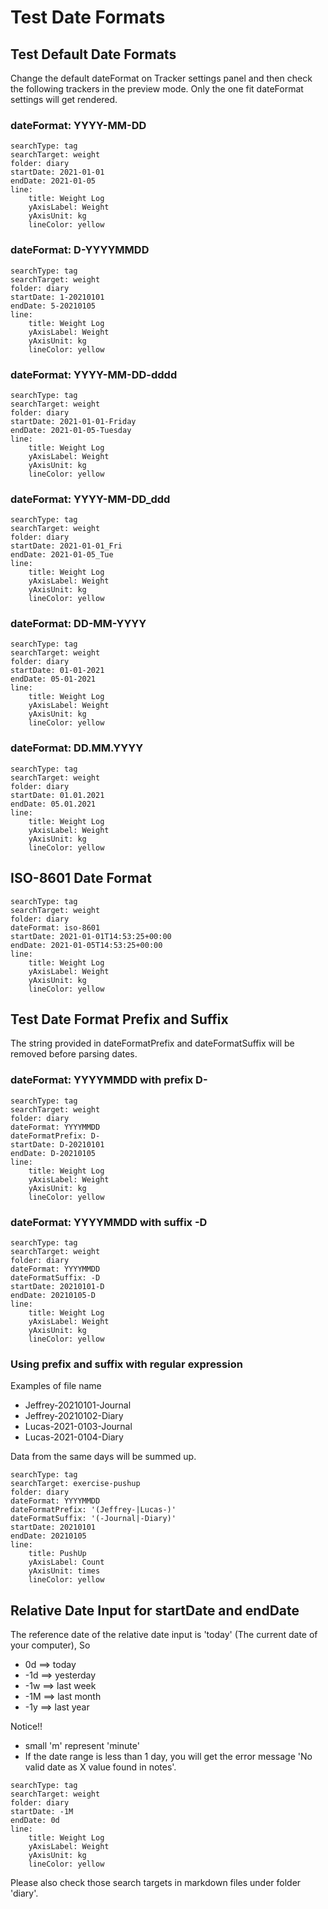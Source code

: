 # Test Date Formats

## Test Default Date Formats

Change the default dateFormat on Tracker settings panel and then check the following trackers in the preview mode. Only the one fit dateFormat settings will get rendered.

### dateFormat: YYYY-MM-DD

```tracker
searchType: tag
searchTarget: weight
folder: diary
startDate: 2021-01-01
endDate: 2021-01-05
line:
    title: Weight Log
    yAxisLabel: Weight
    yAxisUnit: kg
    lineColor: yellow
```

### dateFormat: D-YYYYMMDD

```tracker
searchType: tag
searchTarget: weight
folder: diary
startDate: 1-20210101
endDate: 5-20210105
line:
    title: Weight Log
    yAxisLabel: Weight
    yAxisUnit: kg
    lineColor: yellow
```

### dateFormat: YYYY-MM-DD-dddd

```tracker
searchType: tag
searchTarget: weight
folder: diary
startDate: 2021-01-01-Friday
endDate: 2021-01-05-Tuesday
line:
    title: Weight Log
    yAxisLabel: Weight
    yAxisUnit: kg
    lineColor: yellow
```

### dateFormat: YYYY-MM-DD_ddd

```tracker
searchType: tag
searchTarget: weight
folder: diary
startDate: 2021-01-01_Fri
endDate: 2021-01-05_Tue
line:
    title: Weight Log
    yAxisLabel: Weight
    yAxisUnit: kg
    lineColor: yellow
```

### dateFormat: DD-MM-YYYY

```tracker
searchType: tag
searchTarget: weight
folder: diary
startDate: 01-01-2021
endDate: 05-01-2021
line:
    title: Weight Log
    yAxisLabel: Weight
    yAxisUnit: kg
    lineColor: yellow
```

### dateFormat: DD.MM.YYYY

```tracker
searchType: tag
searchTarget: weight
folder: diary
startDate: 01.01.2021
endDate: 05.01.2021
line:
    title: Weight Log
    yAxisLabel: Weight
    yAxisUnit: kg
    lineColor: yellow
```

## ISO-8601 Date Format

```tracker
searchType: tag
searchTarget: weight
folder: diary
dateFormat: iso-8601
startDate: 2021-01-01T14:53:25+00:00
endDate: 2021-01-05T14:53:25+00:00
line:
    title: Weight Log
    yAxisLabel: Weight
    yAxisUnit: kg
    lineColor: yellow
```

## Test Date Format Prefix and Suffix

The string provided in dateFormatPrefix and dateFormatSuffix will be removed before parsing dates.

### dateFormat: YYYYMMDD with prefix D-

```tracker
searchType: tag
searchTarget: weight
folder: diary
dateFormat: YYYYMMDD
dateFormatPrefix: D-
startDate: D-20210101
endDate: D-20210105
line:
    title: Weight Log
    yAxisLabel: Weight
    yAxisUnit: kg
    lineColor: yellow
```

### dateFormat: YYYYMMDD with suffix -D

```tracker
searchType: tag
searchTarget: weight
folder: diary
dateFormat: YYYYMMDD
dateFormatSuffix: -D
startDate: 20210101-D
endDate: 20210105-D
line:
    title: Weight Log
    yAxisLabel: Weight
    yAxisUnit: kg
    lineColor: yellow
```

### Using prefix and suffix with regular expression

Examples of file name

- Jeffrey-20210101-Journal
- Jeffrey-20210102-Diary
- Lucas-2021-0103-Journal
- Lucas-2021-0104-Diary

Data from the same days will be summed up.

```tracker
searchType: tag
searchTarget: exercise-pushup
folder: diary
dateFormat: YYYYMMDD
dateFormatPrefix: '(Jeffrey-|Lucas-)'
dateFormatSuffix: '(-Journal|-Diary)'
startDate: 20210101
endDate: 20210105
line:
    title: PushUp
    yAxisLabel: Count
    yAxisUnit: times
    lineColor: yellow
```

## Relative Date Input for startDate and endDate

The reference date of the relative date input is 'today' (The current date of your computer), So

- 0d ==> today
- -1d ==> yesterday
- -1w ==> last week
- -1M ==> last month
- -1y ==> last year

Notice!!

- small 'm' represent 'minute'
- If the date range is less than 1 day, you will get the error message 'No valid date as X value found in notes'.

```tracker
searchType: tag
searchTarget: weight
folder: diary
startDate: -1M
endDate: 0d
line:
    title: Weight Log
    yAxisLabel: Weight
    yAxisUnit: kg
    lineColor: yellow
```

Please also check those search targets in markdown files under folder 'diary'.

